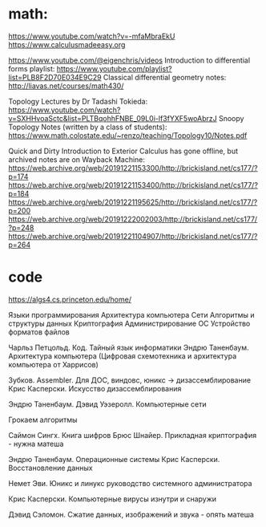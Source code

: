 
# math:

https://www.youtube.com/watch?v=-mfaMbraEkU
https://www.calculusmadeeasy.org

https://www.youtube.com/@eigenchris/videos
Introduction to differential forms playlist: https://www.youtube.com/playlist?list=PLB8F2D70E034E9C29
Classical differential geometry notes: http://liavas.net/courses/math430/

Topology Lectures by Dr Tadashi Tokieda: https://www.youtube.com/watch?v=SXHHvoaSctc&list=PLTBqohhFNBE_09L0i-lf3fYXF5woAbrzJ
Snoopy Topology Notes (written by a class of students): https://www.math.colostate.edu/~renzo/teaching/Topology10/Notes.pdf

Quick and Dirty Introduction to Exterior Calculus has gone offline, but archived notes are on Wayback Machine:
https://web.archive.org/web/20191221153300/http://brickisland.net/cs177/?p=174
https://web.archive.org/web/20191221153400/http://brickisland.net/cs177/?p=184
https://web.archive.org/web/20191221195625/http://brickisland.net/cs177/?p=200
https://web.archive.org/web/20191222002003/http://brickisland.net/cs177/?p=248
https://web.archive.org/web/20191221104907/http://brickisland.net/cs177/?p=264

# code
https://algs4.cs.princeton.edu/home/

Языки программирования
Архитектура компьютера
Сети
Алгоритмы и структуры данных
Криптография
Администрирование ОС
Устройство форматов файлов



Чарльз Петцольд. Код. Тайный язык информатики
Эндрю Таненбаум. Архитектура компьютера
(Цифровая схемотехника и архитектура компьютера от Харрисов)

Зубков. Assembler. Для ДОС, виндовс, юникс -> дизассемблирование
Крис Касперски. Искусство дизассемблирования

Эндрю Таненбаум. Дэвид Уэзеролл. Компьютерные сети

Грокаем алгоритмы

Саймон Сингх. Книга шифров
Брюс Шнайер. Прикладная криптография - нужна матеша

Эндрю Таненбаум. Операционные системы
Крис Касперски. Восстановление данных

Немет Эви. Юникс и линукс руководство системного администратора

Крис Касперски. Компьютерные вирусы изнутри и снаружи

Дэвид Сэломон. Сжатие данных, изображений и звука - опять матеша


